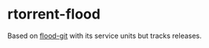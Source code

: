 # rtorrent-flood

Based on [flood-git](https://aur.archlinux.org/packages/flood-git/) with its
service units but tracks releases.
